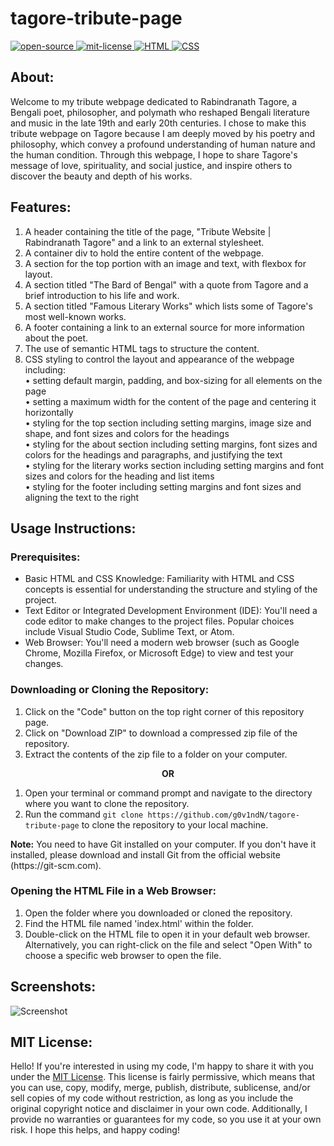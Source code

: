 # tagore-tribute-page
<div align="left">
   <a href="https://opensource.org/osd">
      <img src="https://img.shields.io/badge/Open%20Source-%2328a745" alt="open-source"/>
   </a>
   <a href="https://opensource.org/license/mit/">
      <img src="https://img.shields.io/badge/License-MIT-green" alt="mit-license"/>
   </a>
   <a href="https://developer.mozilla.org/en-US/docs/Web/HTML">
      <img src="https://img.shields.io/badge/HTML-%23E44D26?logo=html5&logoColor=white" alt="HTML"/>
   </a>
   <a href="https://developer.mozilla.org/en-US/docs/Web/CSS">
      <img src="https://img.shields.io/badge/CSS-%232965F1?logo=css3&logoColor=white" alt="CSS"/>
   </a>
</div>

## About:
Welcome to my tribute webpage dedicated to Rabindranath Tagore, a Bengali poet, philosopher, and polymath who reshaped Bengali literature and music in the late 19th and early 20th centuries. I chose to make this tribute webpage on Tagore because I am deeply moved by his poetry and philosophy, which convey a profound understanding of human nature and the human condition. Through this webpage, I hope to share Tagore's message of love, spirituality, and social justice, and inspire others to discover the beauty and depth of his works.

## Features: 
1. A header containing the title of the page, "Tribute Website | Rabindranath Tagore" and a link to an external stylesheet.
2. A container div to hold the entire content of the webpage.
3. A section for the top portion with an image and text, with flexbox for layout.
4. A section titled "The Bard of Bengal" with a quote from Tagore and a brief introduction to his life and work.
5. A section titled "Famous Literary Works" which lists some of Tagore's most well-known works.
6. A footer containing a link to an external source for more information about the poet.
7. The use of semantic HTML tags to structure the content.
8. CSS styling to control the layout and appearance of the webpage including: <br>
   • setting default margin, padding, and box-sizing for all elements on the page <br>
   • setting a maximum width for the content of the page and centering it horizontally <br>
   • styling for the top section including setting margins, image size and shape, and font sizes and colors for the headings <br>
   • styling for the about section including setting margins, font sizes and colors for the headings and paragraphs, and justifying the text <br>
   • styling for the literary works section including setting margins and font sizes and colors for the heading and list items <br>
   • styling for the footer including setting margins and font sizes and aligning the text to the right
   
## Usage Instructions:

### Prerequisites:
- Basic HTML and CSS Knowledge: Familiarity with HTML and CSS concepts is essential for understanding the structure and styling of the project.
- Text Editor or Integrated Development Environment (IDE): You'll need a code editor to make changes to the project files. Popular choices include Visual Studio Code, Sublime Text, or Atom.
- Web Browser: You'll need a modern web browser (such as Google Chrome, Mozilla Firefox, or Microsoft Edge) to view and test your changes.
  
### Downloading or Cloning the Repository:
1. Click on the "Code" button on the top right corner of this repository page.
2. Click on "Download ZIP" to download a compressed zip file of the repository.
3. Extract the contents of the zip file to a folder on your computer.

<p align="center"><b> OR </b></p>

1. Open your terminal or command prompt and navigate to the directory where you want to clone the repository.
2. Run the command `git clone https://github.com/g0v1ndN/tagore-tribute-page` to clone the repository to your local machine.
<p><b>Note:</b> You need to have Git installed on your computer. If you don't have it installed, please download and install Git from the official website (https://git-scm.com).</p>

### Opening the HTML File in a Web Browser:
1. Open the folder where you downloaded or cloned the repository.
2. Find the HTML file named 'index.html' within the folder.
3. Double-click on the HTML file to open it in your default web browser. Alternatively, you can right-click on the file and select "Open With" to choose a specific web browser to open the file.

## Screenshots: 
<img src="https://github.com/g0v1ndN/tagore-tribute-page/blob/main/images/Screenshot%20001.png" alt="Screenshot"/>

## MIT License: 
Hello! If you're interested in using my code, I'm happy to share it with you under the <a href="https://github.com/g0v1ndN/tagore-tribute-page/blob/main/LICENSE">MIT License</a>. This license is fairly permissive, which means that you can use, copy, modify, merge, publish, distribute, sublicense, and/or sell copies of my code without restriction, as long as you include the original copyright notice and disclaimer in your own code. Additionally, I provide no warranties or guarantees for my code, so you use it at your own risk. I hope this helps, and happy coding!
